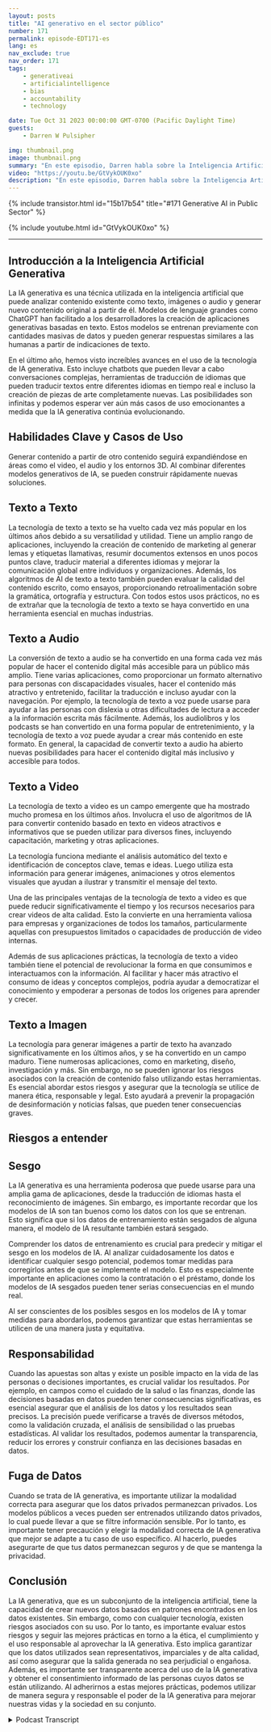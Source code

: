 ```yaml
---
layout: posts
title: "AI generativo en el sector público"
number: 171
permalink: episode-EDT171-es
lang: es
nav_exclude: true
nav_order: 171
tags:
    - generativeai
    - artificialintelligence
    - bias
    - accountability
    - technology

date: Tue Oct 31 2023 00:00:00 GMT-0700 (Pacific Daylight Time)
guests:
    - Darren W Pulsipher

img: thumbnail.png
image: thumbnail.png
summary: "En este episodio, Darren habla sobre la Inteligencia Artificial Generativa y sus usos prácticos. La IA Generativa está experimentando un gran avance en nuevas capacidades como la creación de texto, imágenes, video y audio. Sin embargo, existen riesgos como el sesgo, la responsabilidad y la fuga de datos que deben abordarse."
video: "https://youtu.be/GtVykOUK0xo"
description: "En este episodio, Darren habla sobre la Inteligencia Artificial Generativa y sus usos prácticos. La IA Generativa está experimentando un gran avance en nuevas capacidades como la creación de texto, imágenes, video y audio. Sin embargo, existen riesgos como el sesgo, la responsabilidad y la fuga de datos que deben abordarse."
---
```


<div>
{% include transistor.html id="15b17b54" title="#171 Generative AI in Public Sector" %}

{% include youtube.html id="GtVykOUK0xo" %}
</div>

---

## Introducción a la Inteligencia Artificial Generativa

La IA generativa es una técnica utilizada en la inteligencia artificial que puede analizar contenido existente como texto, imágenes o audio y generar nuevo contenido original a partir de él. Modelos de lenguaje grandes como ChatGPT han facilitado a los desarrolladores la creación de aplicaciones generativas basadas en texto. Estos modelos se entrenan previamente con cantidades masivas de datos y pueden generar respuestas similares a las humanas a partir de indicaciones de texto.

En el último año, hemos visto increíbles avances en el uso de la tecnología de IA generativa. Esto incluye chatbots que pueden llevar a cabo conversaciones complejas, herramientas de traducción de idiomas que pueden traducir textos entre diferentes idiomas en tiempo real e incluso la creación de piezas de arte completamente nuevas. Las posibilidades son infinitas y podemos esperar ver aún más casos de uso emocionantes a medida que la IA generativa continúa evolucionando.

## Habilidades Clave y Casos de Uso

Generar contenido a partir de otro contenido seguirá expandiéndose en áreas como el video, el audio y los entornos 3D. Al combinar diferentes modelos generativos de IA, se pueden construir rápidamente nuevas soluciones.

## Texto a Texto

La tecnología de texto a texto se ha vuelto cada vez más popular en los últimos años debido a su versatilidad y utilidad. Tiene un amplio rango de aplicaciones, incluyendo la creación de contenido de marketing al generar lemas y etiquetas llamativas, resumir documentos extensos en unos pocos puntos clave, traducir material a diferentes idiomas y mejorar la comunicación global entre individuos y organizaciones. Además, los algoritmos de AI de texto a texto también pueden evaluar la calidad del contenido escrito, como ensayos, proporcionando retroalimentación sobre la gramática, ortografía y estructura. Con todos estos usos prácticos, no es de extrañar que la tecnología de texto a texto se haya convertido en una herramienta esencial en muchas industrias.

## Texto a Audio

La conversión de texto a audio se ha convertido en una forma cada vez más popular de hacer el contenido digital más accesible para un público más amplio. Tiene varias aplicaciones, como proporcionar un formato alternativo para personas con discapacidades visuales, hacer el contenido más atractivo y entretenido, facilitar la traducción e incluso ayudar con la navegación. Por ejemplo, la tecnología de texto a voz puede usarse para ayudar a las personas con dislexia u otras dificultades de lectura a acceder a la información escrita más fácilmente. Además, los audiolibros y los podcasts se han convertido en una forma popular de entretenimiento, y la tecnología de texto a voz puede ayudar a crear más contenido en este formato. En general, la capacidad de convertir texto a audio ha abierto nuevas posibilidades para hacer el contenido digital más inclusivo y accesible para todos.

## Texto a Video

La tecnología de texto a video es un campo emergente que ha mostrado mucho promesa en los últimos años. Involucra el uso de algoritmos de IA para convertir contenido basado en texto en videos atractivos e informativos que se pueden utilizar para diversos fines, incluyendo capacitación, marketing y otras aplicaciones.

La tecnología funciona mediante el análisis automático del texto e identificación de conceptos clave, temas e ideas. Luego utiliza esta información para generar imágenes, animaciones y otros elementos visuales que ayudan a ilustrar y transmitir el mensaje del texto.

Una de las principales ventajas de la tecnología de texto a video es que puede reducir significativamente el tiempo y los recursos necesarios para crear videos de alta calidad. Esto la convierte en una herramienta valiosa para empresas y organizaciones de todos los tamaños, particularmente aquellas con presupuestos limitados o capacidades de producción de video internas.

Además de sus aplicaciones prácticas, la tecnología de texto a video también tiene el potencial de revolucionar la forma en que consumimos e interactuamos con la información. Al facilitar y hacer más atractivo el consumo de ideas y conceptos complejos, podría ayudar a democratizar el conocimiento y empoderar a personas de todos los orígenes para aprender y crecer.

## Texto a Imagen

La tecnología para generar imágenes a partir de texto ha avanzado significativamente en los últimos años, y se ha convertido en un campo maduro. Tiene numerosas aplicaciones, como en marketing, diseño, investigación y más. Sin embargo, no se pueden ignorar los riesgos asociados con la creación de contenido falso utilizando estas herramientas. Es esencial abordar estos riesgos y asegurar que la tecnología se utilice de manera ética, responsable y legal. Esto ayudará a prevenir la propagación de desinformación y noticias falsas, que pueden tener consecuencias graves.

## Riesgos a entender

## Sesgo

La IA generativa es una herramienta poderosa que puede usarse para una amplia gama de aplicaciones, desde la traducción de idiomas hasta el reconocimiento de imágenes. Sin embargo, es importante recordar que los modelos de IA son tan buenos como los datos con los que se entrenan. Esto significa que si los datos de entrenamiento están sesgados de alguna manera, el modelo de IA resultante también estará sesgado.

Comprender los datos de entrenamiento es crucial para predecir y mitigar el sesgo en los modelos de IA. Al analizar cuidadosamente los datos e identificar cualquier sesgo potencial, podemos tomar medidas para corregirlos antes de que se implemente el modelo. Esto es especialmente importante en aplicaciones como la contratación o el préstamo, donde los modelos de IA sesgados pueden tener serias consecuencias en el mundo real.

Al ser conscientes de los posibles sesgos en los modelos de IA y tomar medidas para abordarlos, podemos garantizar que estas herramientas se utilicen de una manera justa y equitativa.

## Responsabilidad

Cuando las apuestas son altas y existe un posible impacto en la vida de las personas o decisiones importantes, es crucial validar los resultados. Por ejemplo, en campos como el cuidado de la salud o las finanzas, donde las decisiones basadas en datos pueden tener consecuencias significativas, es esencial asegurar que el análisis de los datos y los resultados sean precisos. La precisión puede verificarse a través de diversos métodos, como la validación cruzada, el análisis de sensibilidad o las pruebas estadísticas. Al validar los resultados, podemos aumentar la transparencia, reducir los errores y construir confianza en las decisiones basadas en datos.

## Fuga de Datos

Cuando se trata de IA generativa, es importante utilizar la modalidad correcta para asegurar que los datos privados permanezcan privados. Los modelos públicos a veces pueden ser entrenados utilizando datos privados, lo cual puede llevar a que se filtre información sensible. Por lo tanto, es importante tener precaución y elegir la modalidad correcta de IA generativa que mejor se adapte a tu caso de uso específico. Al hacerlo, puedes asegurarte de que tus datos permanezcan seguros y de que se mantenga la privacidad.

## Conclusión

La IA generativa, que es un subconjunto de la inteligencia artificial, tiene la capacidad de crear nuevos datos basados en patrones encontrados en los datos existentes. Sin embargo, como con cualquier tecnología, existen riesgos asociados con su uso. Por lo tanto, es importante evaluar estos riesgos y seguir las mejores prácticas en torno a la ética, el cumplimiento y el uso responsable al aprovechar la IA generativa. Esto implica garantizar que los datos utilizados sean representativos, imparciales y de alta calidad, así como asegurar que la salida generada no sea perjudicial o engañosa. Además, es importante ser transparente acerca del uso de la IA generativa y obtener el consentimiento informado de las personas cuyos datos se están utilizando. Al adherirnos a estas mejores prácticas, podemos utilizar de manera segura y responsable el poder de la IA generativa para mejorar nuestras vidas y la sociedad en su conjunto.



<details>
<summary> Podcast Transcript </summary>

<p></p>

</details>
